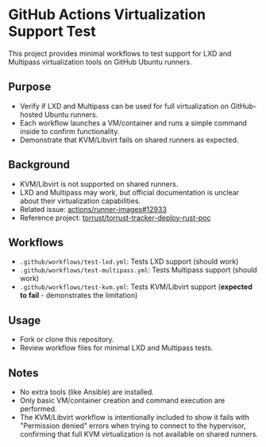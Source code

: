 # GitHub Actions Virtualization Support Test

This project provides minimal workflows to test support for LXD and Multipass virtualization tools on GitHub Ubuntu runners.

## Purpose

- Verify if LXD and Multipass can be used for full virtualization on GitHub-hosted Ubuntu runners.
- Each workflow launches a VM/container and runs a simple command inside to confirm functionality.
- Demonstrate that KVM/Libvirt fails on shared runners as expected.

## Background

- KVM/Libvirt is not supported on shared runners.
- LXD and Multipass may work, but official documentation is unclear about their virtualization capabilities.
- Related issue: [actions/runner-images#12933](https://github.com/actions/runner-images/issues/12933)
- Reference project: [torrust/torrust-tracker-deploy-rust-poc](https://github.com/torrust/torrust-tracker-deploy-rust-poc)

## Workflows

- `.github/workflows/test-lxd.yml`: Tests LXD support (should work)
- `.github/workflows/test-multipass.yml`: Tests Multipass support (should work)
- `.github/workflows/test-kvm.yml`: Tests KVM/Libvirt support (**expected to fail** - demonstrates the limitation)

## Usage

- Fork or clone this repository.
- Review workflow files for minimal LXD and Multipass tests.

## Notes

- No extra tools (like Ansible) are installed.
- Only basic VM/container creation and command execution are performed.
- The KVM/Libvirt workflow is intentionally included to show it fails with "Permission denied" errors when trying to connect to the hypervisor, confirming that full KVM virtualization is not available on shared runners.
